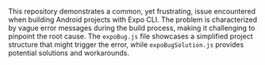 This repository demonstrates a common, yet frustrating, issue encountered when building Android projects with Expo CLI. The problem is characterized by vague error messages during the build process, making it challenging to pinpoint the root cause. The `expoBug.js` file showcases a simplified project structure that might trigger the error, while `expoBugSolution.js` provides potential solutions and workarounds.